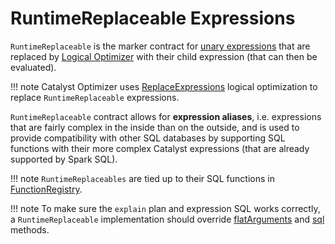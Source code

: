 # RuntimeReplaceable Expressions

`RuntimeReplaceable` is the marker contract for [unary expressions](UnaryExpression.md) that are replaced by [Logical Optimizer](../catalyst/Optimizer.md#ReplaceExpressions) with their child expression (that can then be evaluated).

!!! note
    Catalyst Optimizer uses [ReplaceExpressions](../logical-optimizations/ReplaceExpressions.md) logical optimization to replace `RuntimeReplaceable` expressions.

`RuntimeReplaceable` contract allows for **expression aliases**, i.e. expressions that are fairly complex in the inside than on the outside, and is used to provide compatibility with other SQL databases by supporting SQL functions with their more complex Catalyst expressions (that are already supported by Spark SQL).

!!! note
    `RuntimeReplaceables` are tied up to their SQL functions in [FunctionRegistry](../FunctionRegistry.md#expressions).

!!! note
    To make sure the `explain` plan and expression SQL works correctly, a `RuntimeReplaceable` implementation should override [flatArguments](Expression.md#flatArguments) and [sql](Expression.md#sql) methods.
